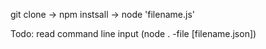 git clone -> npm instsall -> node 'filename.js'

Todo: read command line input (node . -file [filename.json])
